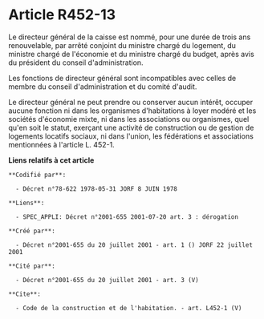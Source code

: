 # Article R452-13

Le directeur général de la caisse est nommé, pour une durée de trois ans renouvelable, par arrêté conjoint du ministre chargé
du logement, du ministre chargé de l'économie et du ministre chargé du budget, après avis du président du conseil
d'administration. 

Les fonctions de directeur général sont incompatibles avec celles de membre du conseil d'administration et du comité
d'audit. 

Le directeur général ne peut prendre ou conserver aucun intérêt, occuper aucune fonction ni dans les organismes d'habitations
à loyer modéré et les sociétés d'économie mixte, ni dans les associations ou organismes, quel qu'en soit le statut, exerçant
une activité de construction ou de gestion de logements locatifs sociaux, ni dans l'union, les fédérations et associations
mentionnées à l'article L. 452-1.

**Liens relatifs à cet article**

	**Codifié par**:

	  - Décret n°78-622 1978-05-31 JORF 8 JUIN 1978

	**Liens**:

	  - SPEC_APPLI: Décret n°2001-655 2001-07-20 art. 3 : dérogation

	**Créé par**:

	  - Décret n°2001-655 du 20 juillet 2001 - art. 1 () JORF 22 juillet 2001

	**Cité par**:

	  - Décret n°2001-655 du 20 juillet 2001 - art. 3 (V)

	**Cite**:

	  - Code de la construction et de l'habitation. - art. L452-1 (V)
